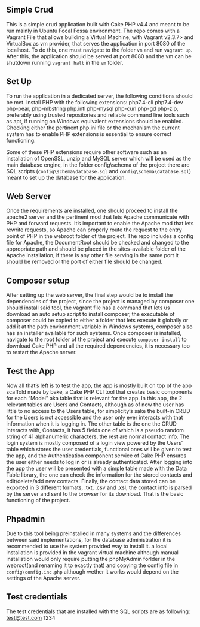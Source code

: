 ## Simple Crud
This is a simple crud application built with Cake PHP v4.4 and meant to be run mainly in Ubuntu Focal Fossa environment. The repo comes with a Vagrant File that allows building a Virtual Machine, with Vagrant v2.3.7> and VirtualBox as vm provider, that serves the application in port 8080 of the localhost. To do this, one must navigate to the folder `vm` and run `vagrant up`. After this, the application should be served at port 8080 and the vm can be shutdown running `vagrant halt` in the `vm` folder.

## Set Up
To run the application in a dedicated server, the following conditions should be met. Install PHP with the following extensions: php7.4-cli php7.4-dev php-pear, php-mbstring php.intl php-mysql php-curl php-gd php-zip, preferably using trusted repositories and reliable command line tools such as apt, if running on Windows equivalent extensions should be enabled. Checking either the pertinent php.ini file or the mechanism the current system has to enable PHP extensions is essential to ensure correct functioning.

Some of these PHP extensions require other software such as an installation of OpenSSL, unzip and MySQL server which will be used as the main database engine, in the folder config\schema of the project there are SQL scripts (`config\schema\database.sql` and `config\schema\database.sql`) meant to set up the database for the application.

## Web Server
Once the requirements are installed, one should proceed to install the apache2 server and the pertinent mod that lets Apache communicate with PHP and forward requests. It’s important to enable the Apache mod that lets rewrite requests, so Apache can properly route the request to the entry point of PHP in the webroot folder of the project. The repo includes a config file for Apache, the DocumentRoot should be checked and changed to the appropriate path and should be placed in the sites-available folder of the Apache installation, if there is any other file serving in the same port it should be removed or the port of either file should be changed.

## Composer setup
After setting up the web server, the final step would be to install the dependencies of the project, since the project is managed by composer one should install said tool, the vagrant file has a command that lets us download an auto setup script to install composer, the executable of composer could be copied to either a folder that lets execute it globally or add it at the path environment variable in Windows systems, composer also has an installer available for such systems. Once composer is installed, navigate to the root folder of the project and execute `composer install` to download Cake PHP and all the required dependencies, it is necessary too to restart the Apache server.

## Test the App
Now all that’s left is to test the app, the app is mostly built on top of the app scaffold made by bake, a Cake PHP CLI tool that creates basic components for each “Model” aka table that is relevant for the app. In this app, the 2 relevant tables are Users and Contacts, although as of now the user has little to no access to the Users table, for simplicity’s sake the built-in CRUD for the Users is not accessible and the user only ever interacts with that information when it is logging in. The other table is the one the CRUD interacts with, Contacts, it has 5 fields one of which is a pseudo random string of 41 alphanumeric characters, the rest are normal contact info. The login system is mostly composed of a login view powered by the Users' table which stores the user credentials, functional ones will be given to test the app, and the Authentication component service of Cake PHP ensures the user either needs to log in or is already authenticated. After logging into the app the user will be presented with a simple table made with the Data Table library, the one can check the information for the stored contacts and edit/delete/add new contacts. Finally, the contact data stored can be exported in 3 different formats, .txt, .csv and .xsl, the contact info is parsed by the server and sent to the browser for its download. That is the basic functioning of the project.

## Phpadmin
Due to this tool being preinstalled in many systems and the differences between said implementations, for the database administration it is recommended to use the system provided way to install it. a local installation is provided in the vagrant virtual machine although manual installation would only require putting the phpMyAdmin forlder in the webroot(and renaming it to exactly that) and copying the config file in `config\config.inc.php` although wether it works would depend on the settings of the Apache server.

## Test credentials
The test credentials that are installed with the SQL scripts are as following:
test@test.com
1234